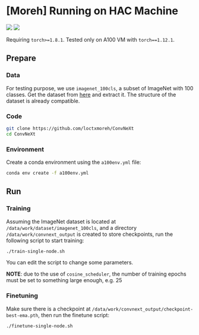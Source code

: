 # [Moreh] Running on HAC Machine
![](https://badgen.net/badge/Moreh-HAC/fail/red) ![](https://badgen.net/badge/Nvidia-A100/passed/green)

Requiring `torch>=1.8.1`. Tested only on A100 VM with `torch==1.12.1`.

## Prepare

### Data
For testing purpose, we use `imagenet_100cls`, a subset of ImageNet with 100 classes.
Get the dataset from [here](http://ref.deploy.kt-epc.moreh.io:8080/reference/dataset/imagenet_100cls.tar.gz)
and extract it. The structure of the dataset is already compatible.

### Code
```bash
git clone https://github.com/loctxmoreh/ConvNeXt
cd ConvNeXt
```

### Environment
Create a conda environment using the `a100env.yml` file:
```bash
conda env create -f a100env.yml
```

## Run

### Training
Assuming the ImageNet dataset is located at `/data/work/dataset/imagenet_100cls`,
and a directory `/data/work/convnext_output` is created to store checkpoints,
run the following script to start training:
```bash
./train-single-node.sh
```

You can edit the script to change some parameters.

**NOTE**: due to the use of `cosine_scheduler`, the number of training epochs
must be set to something large enough, e.g. 25

### Finetuning
Make sure there is a checkpoint at `/data/work/convnext_output/checkpoint-best-ema.pth`,
then run the finetune script:
```bash
./finetune-single-node.sh
```
